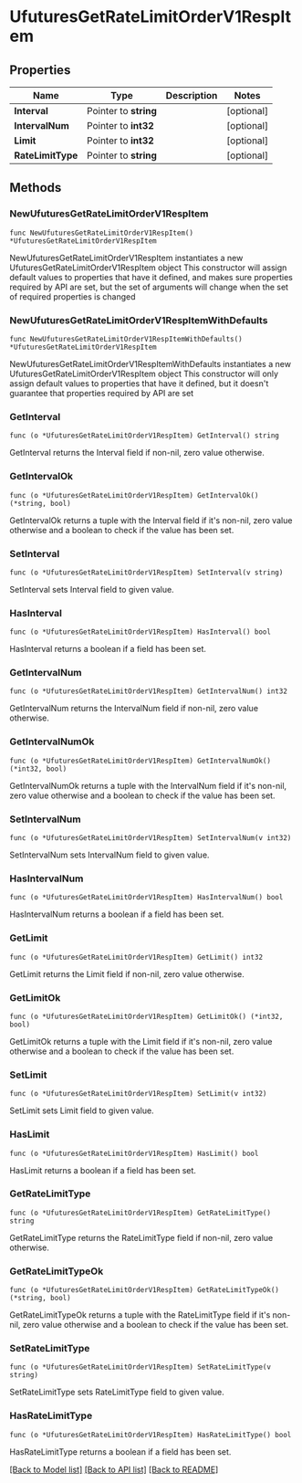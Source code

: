 # UfuturesGetRateLimitOrderV1RespItem

## Properties

Name | Type | Description | Notes
------------ | ------------- | ------------- | -------------
**Interval** | Pointer to **string** |  | [optional] 
**IntervalNum** | Pointer to **int32** |  | [optional] 
**Limit** | Pointer to **int32** |  | [optional] 
**RateLimitType** | Pointer to **string** |  | [optional] 

## Methods

### NewUfuturesGetRateLimitOrderV1RespItem

`func NewUfuturesGetRateLimitOrderV1RespItem() *UfuturesGetRateLimitOrderV1RespItem`

NewUfuturesGetRateLimitOrderV1RespItem instantiates a new UfuturesGetRateLimitOrderV1RespItem object
This constructor will assign default values to properties that have it defined,
and makes sure properties required by API are set, but the set of arguments
will change when the set of required properties is changed

### NewUfuturesGetRateLimitOrderV1RespItemWithDefaults

`func NewUfuturesGetRateLimitOrderV1RespItemWithDefaults() *UfuturesGetRateLimitOrderV1RespItem`

NewUfuturesGetRateLimitOrderV1RespItemWithDefaults instantiates a new UfuturesGetRateLimitOrderV1RespItem object
This constructor will only assign default values to properties that have it defined,
but it doesn't guarantee that properties required by API are set

### GetInterval

`func (o *UfuturesGetRateLimitOrderV1RespItem) GetInterval() string`

GetInterval returns the Interval field if non-nil, zero value otherwise.

### GetIntervalOk

`func (o *UfuturesGetRateLimitOrderV1RespItem) GetIntervalOk() (*string, bool)`

GetIntervalOk returns a tuple with the Interval field if it's non-nil, zero value otherwise
and a boolean to check if the value has been set.

### SetInterval

`func (o *UfuturesGetRateLimitOrderV1RespItem) SetInterval(v string)`

SetInterval sets Interval field to given value.

### HasInterval

`func (o *UfuturesGetRateLimitOrderV1RespItem) HasInterval() bool`

HasInterval returns a boolean if a field has been set.

### GetIntervalNum

`func (o *UfuturesGetRateLimitOrderV1RespItem) GetIntervalNum() int32`

GetIntervalNum returns the IntervalNum field if non-nil, zero value otherwise.

### GetIntervalNumOk

`func (o *UfuturesGetRateLimitOrderV1RespItem) GetIntervalNumOk() (*int32, bool)`

GetIntervalNumOk returns a tuple with the IntervalNum field if it's non-nil, zero value otherwise
and a boolean to check if the value has been set.

### SetIntervalNum

`func (o *UfuturesGetRateLimitOrderV1RespItem) SetIntervalNum(v int32)`

SetIntervalNum sets IntervalNum field to given value.

### HasIntervalNum

`func (o *UfuturesGetRateLimitOrderV1RespItem) HasIntervalNum() bool`

HasIntervalNum returns a boolean if a field has been set.

### GetLimit

`func (o *UfuturesGetRateLimitOrderV1RespItem) GetLimit() int32`

GetLimit returns the Limit field if non-nil, zero value otherwise.

### GetLimitOk

`func (o *UfuturesGetRateLimitOrderV1RespItem) GetLimitOk() (*int32, bool)`

GetLimitOk returns a tuple with the Limit field if it's non-nil, zero value otherwise
and a boolean to check if the value has been set.

### SetLimit

`func (o *UfuturesGetRateLimitOrderV1RespItem) SetLimit(v int32)`

SetLimit sets Limit field to given value.

### HasLimit

`func (o *UfuturesGetRateLimitOrderV1RespItem) HasLimit() bool`

HasLimit returns a boolean if a field has been set.

### GetRateLimitType

`func (o *UfuturesGetRateLimitOrderV1RespItem) GetRateLimitType() string`

GetRateLimitType returns the RateLimitType field if non-nil, zero value otherwise.

### GetRateLimitTypeOk

`func (o *UfuturesGetRateLimitOrderV1RespItem) GetRateLimitTypeOk() (*string, bool)`

GetRateLimitTypeOk returns a tuple with the RateLimitType field if it's non-nil, zero value otherwise
and a boolean to check if the value has been set.

### SetRateLimitType

`func (o *UfuturesGetRateLimitOrderV1RespItem) SetRateLimitType(v string)`

SetRateLimitType sets RateLimitType field to given value.

### HasRateLimitType

`func (o *UfuturesGetRateLimitOrderV1RespItem) HasRateLimitType() bool`

HasRateLimitType returns a boolean if a field has been set.


[[Back to Model list]](../README.md#documentation-for-models) [[Back to API list]](../README.md#documentation-for-api-endpoints) [[Back to README]](../README.md)


